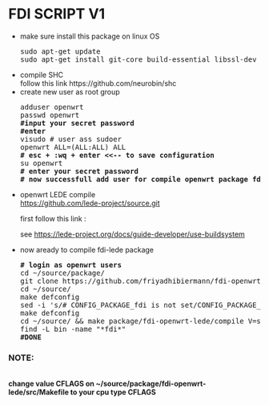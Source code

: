 # FDI SCRIPT V1
<ul>
<li>make sure install this package on linux OS</li>
<pre>
sudo apt-get update
sudo apt-get install git-core build-essential libssl-dev libncurses5-dev unzip gawk zlib1g-dev automake cmake gettext
</pre>
<li>compile SHC</li>
follow this link https://github.com/neurobin/shc
<li>create new user as root group</li>
<pre>
adduser openwrt
passwd openwrt
<strong>#input your secret password</strong>
<strong>#enter</strong>
visudo # user ass sudoer
openwrt ALL=(ALL:ALL) ALL
<strong># esc + :wq + enter <<-- to save configuration</strong>
su openwrt
<strong># enter your secret password</strong>
<strong># now successfull add user for compile openwrt package fdi</strong>
</pre>
<li>openwrt LEDE compile</li>
<a href="https://github.com/lede-project/source.git">https://github.com/lede-project/source.git</a>
<p>first follow this link :</p>
<p>see <a href="https://lede-project.org/docs/guide-developer/use-buildsystem">https://lede-project.org/docs/guide-developer/use-buildsystem</a></p>
<li>now aready to compile fdi-lede package</li>
<pre>
<strong># login as openwrt users</strong>
cd ~/source/package/
git clone https://github.com/friyadhibiermann/fdi-openwrt-lede.git
cd ~/source/
make defconfig
sed -i 's/# CONFIG_PACKAGE_fdi is not set/CONFIG_PACKAGE_fdi=y/g' .config
make defconfig
cd ~/source/ && make package/fdi-openwrt-lede/compile V=s
find -L bin -name "*fdi*"
<strong>#DONE</strong>
</pre>
</ul>
<h3>NOTE:</h3><br>
<strong>change value CFLAGS on ~/source/package/fdi-openwrt-lede/src/Makefile to your cpu type CFLAGS</stong>
